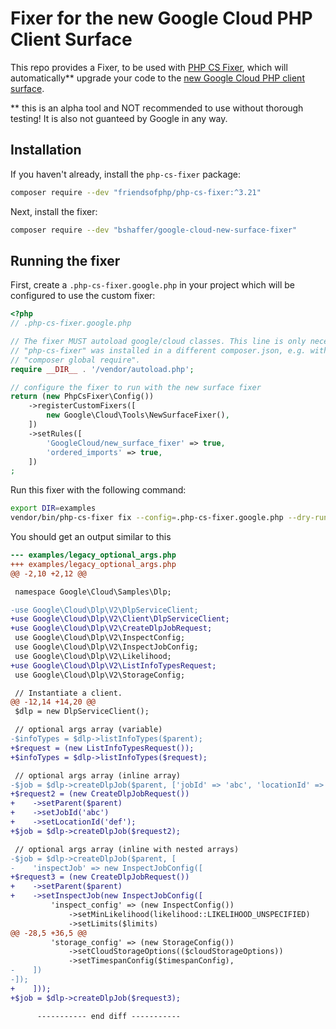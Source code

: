 # Fixer for the new Google Cloud PHP Client Surface

This repo provides a Fixer, to be used with [PHP CS Fixer](https://github.com/PHP-CS-Fixer/PHP-CS-Fixer), 
which will automatically** upgrade your code to the
[new Google Cloud PHP client surface](https://github.com/googleapis/google-cloud-php/discussions/5206).

** this is an alpha tool and NOT recommended to use without thorough testing!
It is also not guanteed by Google in any way.

## Installation

If you haven't already, install the `php-cs-fixer` package:

```sh
composer require --dev "friendsofphp/php-cs-fixer:^3.21"
```

Next, install the fixer:

```sh
composer require --dev "bshaffer/google-cloud-new-surface-fixer"
```

## Running the fixer

First, create a `.php-cs-fixer.google.php` in your project which will be
configured to use the custom fixer:

```php
<?php
// .php-cs-fixer.google.php

// The fixer MUST autoload google/cloud classes. This line is only necessary if
// "php-cs-fixer" was installed in a different composer.json, e.g. with
// "composer global require".
require __DIR__ . '/vendor/autoload.php';

// configure the fixer to run with the new surface fixer
return (new PhpCsFixer\Config())
    ->registerCustomFixers([
        new Google\Cloud\Tools\NewSurfaceFixer(),
    ])
    ->setRules([
        'GoogleCloud/new_surface_fixer' => true,
        'ordered_imports' => true,
    ])
;
```

Run this fixer with the following command:

```sh
export DIR=examples
vendor/bin/php-cs-fixer fix --config=.php-cs-fixer.google.php --dry-run --diff $DIR
```

You should get an output similar to this

```diff
--- examples/legacy_optional_args.php
+++ examples/legacy_optional_args.php
@@ -2,10 +2,12 @@

 namespace Google\Cloud\Samples\Dlp;

-use Google\Cloud\Dlp\V2\DlpServiceClient;
+use Google\Cloud\Dlp\V2\Client\DlpServiceClient;
+use Google\Cloud\Dlp\V2\CreateDlpJobRequest;
 use Google\Cloud\Dlp\V2\InspectConfig;
 use Google\Cloud\Dlp\V2\InspectJobConfig;
 use Google\Cloud\Dlp\V2\Likelihood;
+use Google\Cloud\Dlp\V2\ListInfoTypesRequest;
 use Google\Cloud\Dlp\V2\StorageConfig;

 // Instantiate a client.
@@ -12,14 +14,20 @@
 $dlp = new DlpServiceClient();

 // optional args array (variable)
-$infoTypes = $dlp->listInfoTypes($parent);
+$request = (new ListInfoTypesRequest());
+$infoTypes = $dlp->listInfoTypes($request);

 // optional args array (inline array)
-$job = $dlp->createDlpJob($parent, ['jobId' => 'abc', 'locationId' => 'def']);
+$request2 = (new CreateDlpJobRequest())
+    ->setParent($parent)
+    ->setJobId('abc')
+    ->setLocationId('def');
+$job = $dlp->createDlpJob($request2);

 // optional args array (inline with nested arrays)
-$job = $dlp->createDlpJob($parent, [
-    'inspectJob' => new InspectJobConfig([
+$request3 = (new CreateDlpJobRequest())
+    ->setParent($parent)
+    ->setInspectJob(new InspectJobConfig([
         'inspect_config' => (new InspectConfig())
             ->setMinLikelihood(likelihood::LIKELIHOOD_UNSPECIFIED)
             ->setLimits($limits)
@@ -28,5 +36,5 @@
         'storage_config' => (new StorageConfig())
             ->setCloudStorageOptions(($cloudStorageOptions))
             ->setTimespanConfig($timespanConfig),
-    ])
-]);
+    ]));
+$job = $dlp->createDlpJob($request3);

      ----------- end diff -----------
```
